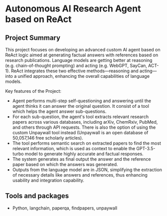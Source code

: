 # Autonomous AI Research Agent based on ReAct

## Project Summary
This project focuses on developing an advanced custom AI agent based on ReAct logic aimed at generating factual answers with references based on research publications. Language models are getting better at reasoning (e.g. chain-of-thought prompting) and acting (e.g. WebGPT, SayCan, ACT-1). ReAct integrates these two effective methods—reasoning and acting—into a unified approach, enhancing the overall capabilities of language models.

Key features of the Project:

* Agent performs multi-step self-questioning and answering until the agent thinks it can answer the original question. It consist of a tool which helps the agent answer sub-questions.
* For each sub-question, the agent's tool extracts relevant research papers across various databases, including arXiv, ChemRxiv, PubMed, and others through API requests. There is also the option of using the custom Unpaywall tool instead (Unpaywall is an open database of 50,057,146 free scholarly articles).
* The tool performs semantic search on extracted papers to find the most relevant information, which is used as context to enable the GPT-3.5-turbo model to generate highly accurate and factual responses.
* The system generates as final output the answer and the reference paper based on which the answers was generated.
* Outputs from the language model are in JSON, simplifying the extraction of necessary details like answers and references, thus enhancing usability and integration capability.


## Tools and packages
* Python, langchain, paperqa, findpapers, unpaywall
